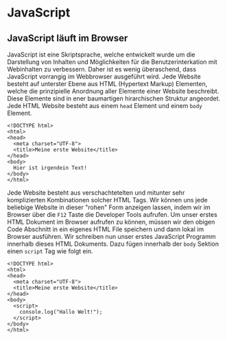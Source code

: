 # JavaScript 

## JavaScript läuft im Browser
JavaScript ist eine Skriptsprache, welche entwickelt wurde um die Darstellung von Inhalten und Möglichkeiten für die Benutzerinterkation mit Webinhalten zu verbessern. Daher ist es wenig überaschend, dass JavaScript vorrangig im Webbrowser ausgeführt wird. Jede Website besteht auf unterster Ebene aus HTML (Hypertext Markup) Elementen, welche die prinzipielle Anordnung aller Elemente einer Website beschreibt. Diese Elemente sind in ener baumartigen hirarchischen Struktur angeordet. Jede HTML Website besteht aus einem `head` Element und einem `body` Element. 

	<!DOCTYPE html>
	<html>
	<head>
	  <meta charset="UTF-8">
	  <title>Meine erste Website</title>
	</head>
	<body>
	  Hier ist irgendein Text!
	</body>
	</html>
	
Jede Website besteht aus verschachtetelten und mitunter sehr komplizierten Kombinationen solcher HTML Tags. Wir können uns jede beliebige Website in dieser "rohen" Form anzeigen lassen, indem wir im Browser über die `F12` Taste die Developer Tools aufrufen. Um unser erstes HTML Dokument im Browser aufrufen zu können, müssen wir den obigen Code Abschnitt in ein eigenes HTML File speichern und dann lokal im Browser ausführen. Wir schreiben nun unser erstes JavaScript Programm innerhalb dieses HTML Dokuments. Dazu fügen innerhalb der `body` Sektion einen `script` Tag  wie folgt ein.

	<!DOCTYPE html>
	<html>
	<head>
	  <meta charset="UTF-8">
	  <title>Meine erste Website</title>
	</head>
	<body>
	  <script>
	  	console.log("Hallo Welt!");
	  </script>
	</body>
	</html>

